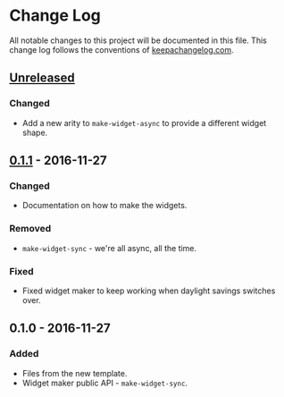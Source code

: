 # Change Log
All notable changes to this project will be documented in this file. This change log follows the conventions of [keepachangelog.com](http://keepachangelog.com/).

## [Unreleased]
### Changed
- Add a new arity to `make-widget-async` to provide a different widget shape.

## [0.1.1] - 2016-11-27
### Changed
- Documentation on how to make the widgets.

### Removed
- `make-widget-sync` - we're all async, all the time.

### Fixed
- Fixed widget maker to keep working when daylight savings switches over.

## 0.1.0 - 2016-11-27
### Added
- Files from the new template.
- Widget maker public API - `make-widget-sync`.

[Unreleased]: https://github.com/your-name/hackerone-pivotaltracker/compare/0.1.1...HEAD
[0.1.1]: https://github.com/your-name/hackerone-pivotaltracker/compare/0.1.0...0.1.1
